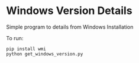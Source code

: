 
# Windows Version Details

Simple program to details from Windows Installation

To run:

```
pip install wmi
python get_windows_version.py
```
